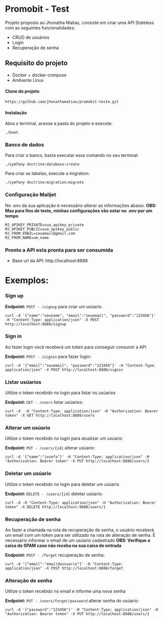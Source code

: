 # Promobit - Test
Projeto proposto ao Jhonatha Matias, consiste em criar uma API Stateless com as seguintes funcionalidades:
- CRUD de usuários
- Login
- Recuperação de senha

## Requisito do projeto
- Docker + docker-compose
- Ambiente Linux

#### Clone do projeto
```
https://github.com/jhonathamatias/promobit-teste.git
```

#### Instalação
Abra o terminal, acesse a pasta do projeto e execute:
```
./boot
```

### Banco de dados
Para criar o banco, basta executar esse comando no seu terminal:
```
./symfony doctrine:database:create
```
Para criar as tabelas, execute a migration:
```
./symfony doctrine:migration:migrate
```
### Configuração Mailjet
No .env da sua aplicação é necessário alterar as informações abaixo.
**OBS: Mas para fins de teste, minhas configurações vão estar no .env por um tempo**
```
MJ_APIKEY_PRIVATE=sua_apikey_private
MJ_APIKEY_PUBLIC=sua_apikey_public
MJ_FROM_EMAIL=seuemail@gmail.com
MJ_FROM_NAME=um_nome
```
### Pronto a API esta pronta para ser consumida
- Base url da API: http://localhost:8888


# Exemplos:


### Sign up 
**Endpoint:** `POST - /signup` para criar um usúario:

    curl -d '{"name":"seunome", "email":"seuemail", "password":"123456"}' -H "Content-Type: application/json" -X POST http://localhost:8888/signup

### Sign in
Ao fazer login você receberá um token para conseguir consumir a API

**Endpoint:** `POST - /signin` para fazer login:

    curl -d '{"email":"seuemail", "password":"123456"}' -H "Content-Type: application/json" -X POST http://localhost:8888/signin

### Listar usúarios
Utilize o token recebido no login para listar os usúarios

**Endpoint:** `GET - /users` listar usúarios:

    curl -d  -H "Content-Type: application/json" -H "Authorization: Bearer token" -X GET http://localhost:8888/users

### Alterar um usúario
Utilize o token recebido no login para atualizar um usúario

**Endpoint:** `PUT - /users/{id}` alterar usúario:

    curl -d '{"name":"josefa"}' -H "Content-Type: application/json" -H "Authorization: Bearer token" -X PUT http://localhost:8888/users/1
    
### Deletar um usúario
Utilize o token recebido no login para deletar um usúario

**Endpoint:** `DELETE - /users/{id}` deletar usúario:

    curl -d -H "Content-Type: application/json" -H "Authorization: Bearer token" -X DELETE http://localhost:8888/users/1
    
### Recuperação de senha
Ao fazer a chamada na rota de recuperação de senha, o usuário receberá um email com um token para ser utilizado na rota de alteração de senha. É necessário informar o email de um usúario cadastrado
**OBS: Verifique a caixa de SPAM caso não receba na sua caixa de entrada**

**Endpoint:** `POST - /forget` recuperação de senha:

    curl -d '{"email":"emaildousuario"}' -H "Content-Type: application/json" -X POST http://localhost:8888/forget
### Alteração de senha
Utilize o token recebido no email e informe uma nova senha

**Endpoint:** `PUT - /users/forget/password` alterar senha do usúario:


    curl -d '{"password":"123456"}' -H "Content-Type: application/json" -H "Authorization: Bearer token" -X PUT http://localhost:8888/users/1